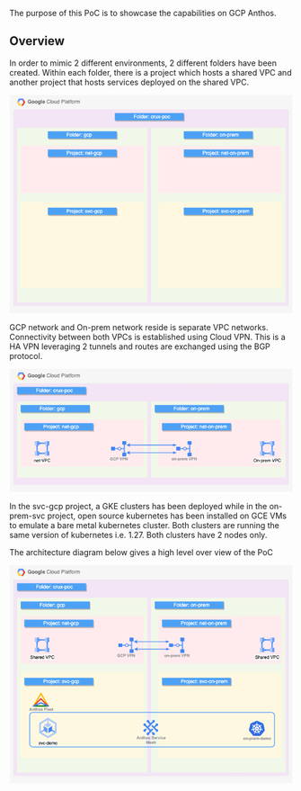 The purpose of this PoC is to showcase the capabilities on GCP Anthos.

## Overview

In order to mimic 2 different environments, 2 different folders have been created. Within each folder, there is a project which hosts a shared VPC and another project that hosts services deployed on the shared VPC.

![!\[Alt text\](resources/crux-ocm-arch-main.png)](resources/folder-struct.drawio.png)

GCP network and On-prem network reside is separate VPC networks. Connectivity between both VPCs is established using Cloud VPN. This is a HA VPN leveraging 2 tunnels and routes are exchanged using the BGP protocol.

![Alt text](resources/crux-vpn.drawio.png)

In the svc-gcp project, a GKE clusters has been deployed while in the on-prem-svc project, open source kubernetes has been installed on GCE VMs to emulate a bare metal kubernetes cluster. Both clusters are running the same version of kubernetes i.e. 1.27. Both clusters have 2 nodes only.

The architecture diagram below gives a high level over view of the PoC

![Alt text](resources/crux-ocm-arch-main.png)


